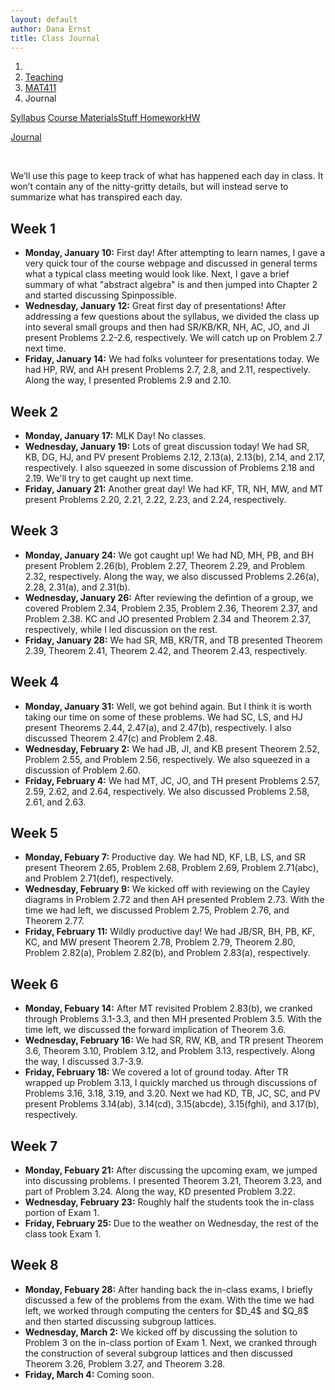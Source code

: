 ```yaml
---
layout: default
author: Dana Ernst
title: Class Journal
---
```


<ol class="breadcrumb">
  <li><a href="/"><i class="fa fa-home"></i></a></li>
  <li><a href="/teaching/">Teaching</a></li>
  <li><a href="/teaching/mat411s22">MAT411</a></li>
  <li class="active">Journal</li>
</ol>

<div class="row">
<div class="col-xs-12">
<div class="btn-group btn-group-justified">
<a class="btn btn-default btn-success" href="{{site.baseurl}}/teaching/mat411s22/syllabus/">Syllabus</a>

<a class="btn btn-default btn-primary" href="{{site.baseurl}}/teaching/mat411s22/materials/">
<span class="hidden-xs">Course Materials</span><span class="visible-xs">Stuff</span>
</a>

<a class="btn btn-default btn-warning" href="{{site.baseurl}}/teaching/mat411s22/homework/">
<span class="hidden-xs">Homework</span><span class="visible-xs">HW</span>
</a>

<a class="btn btn-default btn-info" href="{{site.baseurl}}/teaching/mat411s22/journal/">Journal</a>
</div>
</div>
</div>

<br>

We’ll use this page to keep track of what has happened each day in class. It won’t contain any of the nitty-gritty details, but will instead serve to summarize what has transpired each day.

## Week 1 ##

<ul class="fa-ul">
  <li><i class="fa-li far fa-calendar-check"></i><b>Monday, January 10:</b> First day!  After attempting to learn names, I gave a very quick tour of the course webpage and discussed in general terms what a typical class meeting would look like.  Next, I gave a brief summary of what "abstract algebra" is and then jumped into Chapter 2 and started discussing Spinpossible.</li>
  <li><i class="fa-li far fa-calendar-check"></i><b>Wednesday, January 12:</b> Great first day of presentations!  After addressing a few questions about the syllabus, we divided the class up into several small groups and then had SR/KB/KR, NH, AC, JO, and JI present Problems 2.2-2.6, respectively.  We will catch up on Problem 2.7 next time.</li>
  <li><i class="fa-li far fa-calendar-check"></i><b>Friday, January 14:</b> We had folks volunteer for presentations today. We had HP, RW, and AH present Problems 2.7, 2.8, and 2.11, respectively.  Along the way, I presented Problems 2.9 and 2.10.</li>
</ul>

## Week 2 ##

<ul class="fa-ul">
  <li><i class="fa-li far fa-calendar-check"></i><b>Monday, January 17:</b> MLK Day! No classes.</li>
  <li><i class="fa-li far fa-calendar-check"></i><b>Wednesday, January 19:</b> Lots of great discussion today! We had SR, KB, DG, HJ, and PV present Problems 2.12, 2.13(a), 2.13(b), 2.14, and 2.17, respectively.  I also squeezed in some discussion of Problems 2.18 and 2.19.  We'll try to get caught up next time.</li>
  <li><i class="fa-li far fa-calendar-check"></i><b>Friday, January 21:</b> Another great day!  We had KF, TR, NH, MW, and MT present Problems 2.20, 2.21, 2.22, 2.23, and 2.24, respectively.</li>
</ul>

## Week 3 ##

<ul class="fa-ul">
  <li><i class="fa-li far fa-calendar-check"></i><b>Monday, January 24:</b> We got caught up! We had ND, MH, PB, and BH present Problem 2.26(b), Problem 2.27, Theorem 2.29, and Problem 2.32, respectively.  Along the way, we also discussed Problems 2.26(a), 2.28, 2.31(a), and 2.31(b).</li>
  <li><i class="fa-li far fa-calendar-check"></i><b>Wednesday, January 26:</b> After reviewing the defintion of a group, we covered Problem 2.34, Problem 2.35, Problem 2.36, Theorem 2.37, and Problem 2.38. KC and JO presented Problem 2.34 and Theorem 2.37, respectively, while I led discussion on the rest.</li>
  <li><i class="fa-li far fa-calendar-check"></i><b>Friday, January 28:</b> We had SR, MB, KR/TR, and TB presented Theorem 2.39, Theorem 2.41, Theorem 2.42, and Theorem 2.43, respectively.</li>
</ul>

## Week 4 ##

<ul class="fa-ul">
  <li><i class="fa-li far fa-calendar-check"></i><b>Monday, January 31:</b> Well, we got behind again.  But I think it is worth taking our time on some of these problems.  We had SC, LS, and HJ present Theorems 2.44, 2.47(a), and 2.47(b), respectively.  I also discussed Theorem 2.47(c) and Problem 2.48.</li>
  <li><i class="fa-li far fa-calendar-check"></i><b>Wednesday, February 2:</b> We had JB, JI, and KB present Theorem 2.52, Problem 2.55, and Problem 2.56, respectively.  We also squeezed in a discussion of Problem 2.60.</li>
  <li><i class="fa-li far fa-calendar-check"></i><b>Friday, February 4:</b> We had MT, JC, JO, and TH present Problems 2.57, 2.59, 2.62, and 2.64, respectively.  We also discussed Problems 2.58, 2.61, and 2.63.</li>
</ul>

## Week 5 ##

<ul class="fa-ul">
  <li><i class="fa-li far fa-calendar-check"></i><b>Monday, Febuary 7:</b> Productive day.  We had ND, KF, LB, LS, and SR present Theorem 2.65, Problem 2.68, Problem 2.69, Problem 2.71(abc), and Problem 2.71(def), respectively.</li>
  <li><i class="fa-li far fa-calendar-check"></i><b>Wednesday, February 9:</b> We kicked off with reviewing on the Cayley diagrams in Problem 2.72 and then AH presented Problem 2.73. With the time we had left, we discussed Problem 2.75, Problem 2.76, and Theorem 2.77.</li>
  <li><i class="fa-li far fa-calendar-check"></i><b>Friday, February 11:</b> Wildly productive day!  We had JB/SR, BH, PB, KF, KC, and MW present Theorem 2.78, Problem 2.79, Theorem 2.80, Problem 2.82(a), Problem 2.82(b), and Problem 2.83(a), respectively.</li>
</ul>

## Week 6 ##

<ul class="fa-ul">
  <li><i class="fa-li far fa-calendar-check"></i><b>Monday, Febuary 14:</b> After MT revisited Problem 2.83(b), we cranked through Problems 3.1-3.3, and then MH presented Problem 3.5.  With the time left, we discussed the forward implication of Theorem 3.6.</li>
  <li><i class="fa-li far fa-calendar-check"></i><b>Wednesday, February 16:</b> We had SR, RW, KB, and TR present Theorem 3.6, Theorem 3.10, Problem 3.12, and Problem 3.13, respectively.  Along the way, I discussed 3.7-3.9.</li>
  <li><i class="fa-li far fa-calendar-check"></i><b>Friday, February 18:</b> We covered a lot of ground today.  After TR wrapped up Problem 3.13, I quickly marched us through discussions of Problems 3.16, 3.18, 3.19, and 3.20.  Next we had KD, TB, JC, SC, and PV present Problems 3.14(ab), 3.14(cd), 3.15(abcde), 3.15(fghi), and 3.17(b), respectively.</li>
</ul>

## Week 7 ##

<ul class="fa-ul">
  <li><i class="fa-li far fa-calendar-check"></i><b>Monday, Febuary 21:</b> After discussing the upcoming exam, we jumped into discussing problems. I presented Theorem 3.21, Theorem 3.23, and part of Problem 3.24.  Along the way, KD presented Problem 3.22.</li>
  <li><i class="fa-li far fa-calendar-check"></i><b>Wednesday, February 23:</b> Roughly half the students took the in-class portion of Exam 1.</li>
  <li><i class="fa-li far fa-calendar-check"></i><b>Friday, February 25:</b> Due to the weather on Wednesday, the rest of the class took Exam 1.</li>
</ul>

## Week 8 ##

<ul class="fa-ul">
  <li><i class="fa-li far fa-calendar-check"></i><b>Monday, Febuary 28:</b> After handing back the in-class exams, I briefly discussed a few of the problems from the exam. With the time we had left, we worked through computing the centers for $D_4$ and $Q_8$ and then started discussing subgroup lattices.</li>
  <li><i class="fa-li far fa-calendar-check"></i><b>Wednesday, March 2:</b> We kicked off by discussing the solution to Problem 3 on the in-class portion of Exam 1. Next, we cranked through the construction of several subgroup lattices and then discussed Theorem 3.26, Problem 3.27, and Theorem 3.28.</li>
  <li><i class="fa-li far fa-calendar-check"></i><b>Friday, March 4:</b> Coming soon.</li>
</ul>
